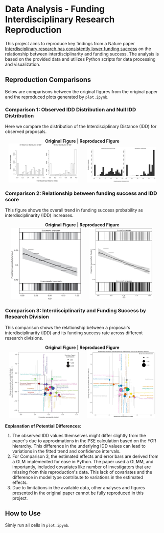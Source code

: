 # Data Analysis - Funding Interdisciplinary Research Reproduction

This project aims to reproduce key findings from a Nature paper [Interdisciplinary research has consistently lower funding success](https://www.nature.com/articles/nature18315) on the relationship between interdisciplinarity and funding success. The analysis is based on the provided data and utilizes Python scripts for data processing and visualization.

## Reproduction Comparisons

Below are comparisons between the original figures from the original paper and the reproduced plots generated by `plot.ipynb`.

### Comparison 1: Observed IDD Distribution and Null IDD Distribution

Here we compare the distribution of the Interdisciplinary Distance (IDD) for observed proposals.

<p align="center">
  <b>Original Figure</b> | <b>Reproduced Figure</b>
  <br>
  <img src="./assets/original/distribution.png" alt="Original Observed IDD Distribution" width="45%"/>
  &nbsp; &nbsp; &nbsp;
  <img src="./assets/reproduced/distribution.png" alt="Reproduced Observed IDD Distribution" width="45%"/>
</p>

### Comparison 2:  Relationship between funding success and IDD score

This figure shows the overall trend in funding success probability as interdisciplinarity (IDD) increases.

<p align="center">
  <b>Original Figure</b> | <b>Reproduced Figure</b>
  <br>
  <img src="./assets/original/fig1.jpg" alt="Original Funding Success Plot" width="45%"/>
  &nbsp; &nbsp; &nbsp;
  <img src="./assets/reproduced/fig1.png" alt="Reproduced Funding Success Plot" width="41.5%"/>
</p>

### Comparison 3: Interdisciplinarity and Funding Success by Research Division

This comparison shows the relationship between a proposal's interdisciplinarity (IDD) and its funding success rate across different research divisions.

<p align="center">
  <b>Original Figure</b> | <b>Reproduced Figure</b>
  <br>
  <img src="./assets/original/fig2.jpg" alt="Original Funding Success Plot" width="45%"/>
  &nbsp; &nbsp; &nbsp;
  <img src="./assets/reproduced/fig2.png" alt="Reproduced Funding Success Plot" width="44%"/>
</p>

**Explanation of Potential Differences:**
1.  The observed IDD values themselves might differ slightly from the paper's due to approximations in the PSE calculation based on the FOR hierarchy. This difference in the underlying IDD values can lead to variations in the fitted trend and confidence intervals.
2.  For Comparison 3, the estimated effects and error bars are derived from a GLM implemented for ease in Python. The paper used a GLMM, and importantly, included covariates like number of investigators that are missing from this reproduction's data. This lack of covariates and the difference in model type contribute to variations in the estimated effects.
3.  Due to limitations in the available data, other analyses and figures presented in the original paper cannot be fully reproduced in this project.

## How to Use

Simly run all cells in `plot.ipynb`.

